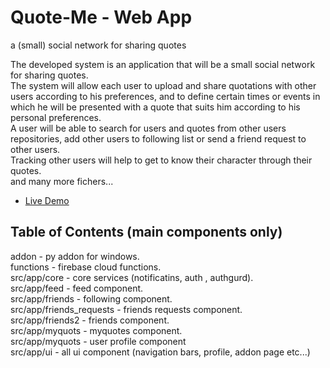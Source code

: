
# Quote-Me - Web App
a (small) social network for sharing quotes

The developed system is an application that will be a small social network for sharing quotes.<br />
The system will allow each user to upload and share quotations with other users according to his preferences, and to define certain times or events in which he will be presented with a quote that suits him according to his personal preferences.<br />
A user will be able to search for users and quotes from other users repositories, add other users to following list or send a friend request to other users.<br />
Tracking other users will help to get to know their character through their quotes.<br />
and many more fichers...
- [Live Demo](https://quote-me-d966f.firebaseapp.com/)


## Table of Contents (main components only)

addon - py addon for windows. <br />
functions - firebase cloud functions.<br />
src/app/core - core services (notificatins, auth , authgurd).<br />
src/app/feed - feed component.<br />
src/app/friends - following component.<br />
src/app/friends_requests - friends requests component.<br />
src/app/friends2 - friends component.<br />
src/app/myquots - myquotes component.<br />
src/app/myquots - user profile component<br />
src/app/ui - all ui component (navigation bars, profile, addon page etc...)<br />

